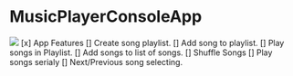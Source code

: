 # MusicPlayerConsoleApp
<img src="https://images.techhive.com/images/article/2017/03/google-play-music-100713684-large.jpg" />
 [x] App Features
  [] Create song playlist.
  [] Add song to playlist.
  [] Play songs in Playlist.
  [] Add songs to list of songs.
  [] Shuffle Songs
  [] Play songs serialy
  [] Next/Previous song selecting.
